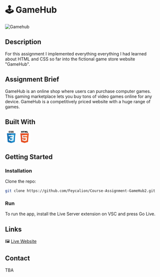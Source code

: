 # :joystick: GameHub

![Gamehub](https://github.com/Feycalion/Course-Assignment-GameHub2/assets/90476295/f23ddbdd-f563-4b01-a5da-ede0debce46d)

## Description

For this assignment I implemented everything everything I had learned about HTML and CSS so far into the fictional game store website "GameHub".

## Assignment Brief

GameHub is an online shop where users can purchase computer games. This gaming marketplace lets you buy tons of video games online for any device. GameHub is a competitively priced website with a huge range of games.

## Built With

<p align="left"><img src="https://raw.githubusercontent.com/devicons/devicon/master/icons/css3/css3-original-wordmark.svg" alt="css3" width="40" height="40"/> <img src="https://raw.githubusercontent.com/devicons/devicon/master/icons/html5/html5-original-wordmark.svg" alt="html5" width="40" height="40"/> </p>

## Getting Started

### Installation

Clone the repo:

```bash
git clone https://github.com/Feycalion/Course-Assignment-GameHub2.git
```

### Run

To run the app, install the Live Server extension on VSC and press Go Live.

## Links

:framed_picture: [Live Website](https://dashing-sprite-db5a2e.netlify.app/)

## Contact

TBA
